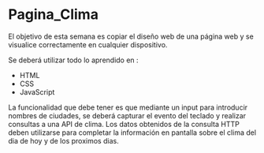 # Pagina_Clima
El objetivo de esta semana es copiar el diseño web de una página web y se visualice correctamente en cualquier dispositivo.

Se deberá utilizar todo lo aprendido en :
- HTML
- CSS
- JavaScript

La funcionalidad que debe tener es que mediante un input para introducir nombres de ciudades, se deberá capturar el evento del teclado y realizar consultas a una API de clima. 
Los datos obtenidos de la consulta HTTP deben utilizarse para completar la información en pantalla sobre el clima del dia de hoy y de los proximos dias.


